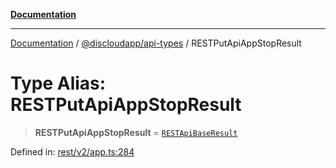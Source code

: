[**Documentation**](../../../README.md)

***

[Documentation](../../../packages.md) / [@discloudapp/api-types](../README.md) / RESTPutApiAppStopResult

# Type Alias: RESTPutApiAppStopResult

> **RESTPutApiAppStopResult** = [`RESTApiBaseResult`](../interfaces/RESTApiBaseResult.md)

Defined in: [rest/v2/app.ts:284](https://github.com/discloud/discloud.app/blob/5b4e3fe9c701f0b4f5ffa4246f463403d1e47fa1/packages/api-types/rest/v2/app.ts#L284)
